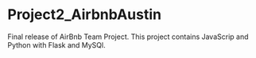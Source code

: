 # Project2_AirbnbAustin
Final release of AirBnb Team Project.
This project contains JavaScrip and Python with Flask and MySQl.
